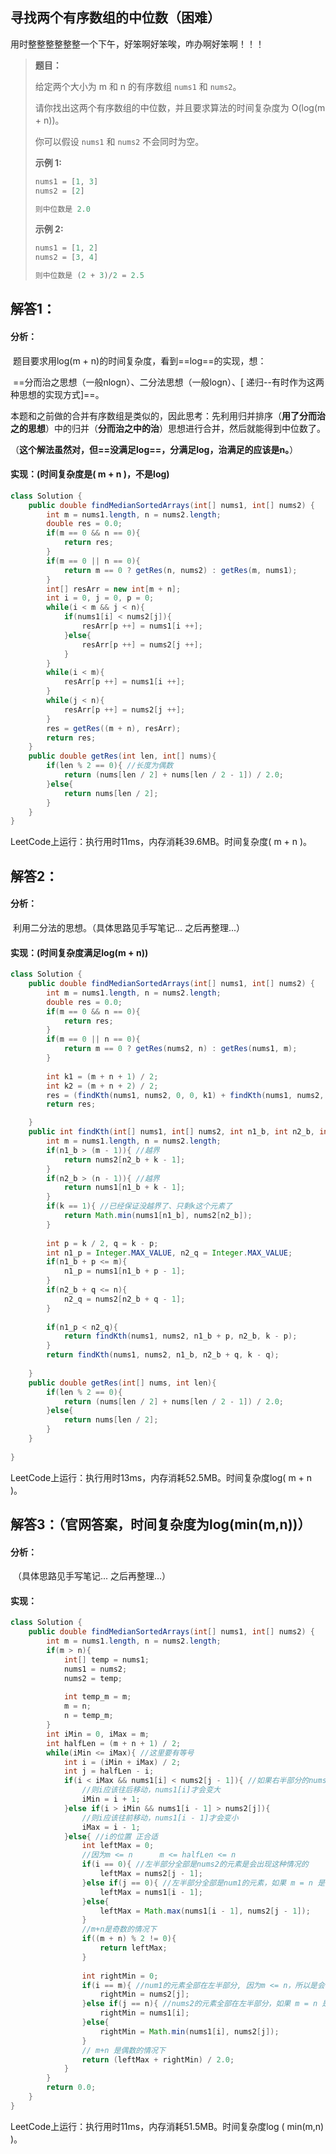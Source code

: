 ## 寻找两个有序数组的中位数（困难）

用时整整整整整整一个下午，好笨啊好笨唉，咋办啊好笨啊！！！

> **题目：**
>
> 给定两个大小为 m 和 n 的有序数组 `nums1` 和 `nums2`。
>
> 请你找出这两个有序数组的中位数，并且要求算法的时间复杂度为 O(log(m + n))。
>
> 你可以假设 `nums1` 和 `nums2` 不会同时为空。
>
> **示例 1:**
>
> ```java
> nums1 = [1, 3]
> nums2 = [2]
> 
> 则中位数是 2.0
> ```
>
> **示例 2:**
>
> ```java
> nums1 = [1, 2]
> nums2 = [3, 4]
> 
> 则中位数是 (2 + 3)/2 = 2.5
> ```

## 解答1：

#### 分析：

​	题目要求用log(m + n)的时间复杂度，看到==log==的实现，想：

​		==分而治之思想（一般nlogn）、二分法思想（一般logn）、[ 递归--有时作为这两种思想的实现方式]==。

​	本题和之前做的合并有序数组是类似的，因此思考：先利用归并排序（**用了分而治之的思想**）中的归并（**分而治之中的治**）思想进行合并，然后就能得到中位数了。

​	（**这个解法虽然对，但==没满足log==，分满足log，治满足的应该是n。**）

#### 实现：(时间复杂度是( m + n )，不是log)

```java
class Solution {
    public double findMedianSortedArrays(int[] nums1, int[] nums2) {
        int m = nums1.length, n = nums2.length;
        double res = 0.0;
        if(m == 0 && n == 0){
            return res;
        }
        if(m == 0 || n == 0){
            return m == 0 ? getRes(n, nums2) : getRes(m, nums1);
        }
        int[] resArr = new int[m + n];
        int i = 0, j = 0, p = 0;
        while(i < m && j < n){
            if(nums1[i] < nums2[j]){
                resArr[p ++] = nums1[i ++];
            }else{
                resArr[p ++] = nums2[j ++];
            }
        }
        while(i < m){
            resArr[p ++] = nums1[i ++];
        }
        while(j < n){
            resArr[p ++] = nums2[j ++];
        }
        res = getRes((m + n), resArr);
        return res;
    }
    public double getRes(int len, int[] nums){
        if(len % 2 == 0){ //长度为偶数
            return (nums[len / 2] + nums[len / 2 - 1]) / 2.0;
        }else{
            return nums[len / 2];
        }
    }
}
```

LeetCode上运行：执行用时11ms，内存消耗39.6MB。时间复杂度( m + n )。

## 解答2：

#### 分析：

​	利用二分法的思想。（具体思路见手写笔记...  之后再整理...）

#### 实现：(时间复杂度满足log(m + n))

```java
class Solution {
    public double findMedianSortedArrays(int[] nums1, int[] nums2) {
        int m = nums1.length, n = nums2.length;
        double res = 0.0;
        if(m == 0 && n == 0){
            return res;
        }
        if(m == 0 || n == 0){
            return m == 0 ? getRes(nums2, n) : getRes(nums1, m);
        }
        
        int k1 = (m + n + 1) / 2;
        int k2 = (m + n + 2) / 2;
        res = (findKth(nums1, nums2, 0, 0, k1) + findKth(nums1, nums2, 0, 0, k2)) / 2.0;
        return res;

    }
    public int findKth(int[] nums1, int[] nums2, int n1_b, int n2_b, int k){ 
        int m = nums1.length, n = nums2.length;
        if(n1_b > (m - 1)){ //越界
            return nums2[n2_b + k - 1];
        }
        if(n2_b > (n - 1)){ //越界
            return nums1[n1_b + k - 1];
        }
        if(k == 1){ //已经保证没越界了、只剩k这个元素了
            return Math.min(nums1[n1_b], nums2[n2_b]);
        }
        
        int p = k / 2, q = k - p;
        int n1_p = Integer.MAX_VALUE, n2_q = Integer.MAX_VALUE;
        if(n1_b + p <= m){
            n1_p = nums1[n1_b + p - 1];
        }
        if(n2_b + q <= n){
            n2_q = nums2[n2_b + q - 1];
        }
        
        if(n1_p < n2_q){
            return findKth(nums1, nums2, n1_b + p, n2_b, k - p);
        }
        return findKth(nums1, nums2, n1_b, n2_b + q, k - q);
                     
    }
    public double getRes(int[] nums, int len){
        if(len % 2 == 0){
            return (nums[len / 2] + nums[len / 2 - 1]) / 2.0;
        }else{
            return nums[len / 2];
        }
    }
    
}
```

LeetCode上运行：执行用时13ms，内存消耗52.5MB。时间复杂度log( m + n )。

## 解答3：（官网答案，时间复杂度为log(min(m,n))）

#### 分析：

​	（具体思路见手写笔记...  之后再整理...）

#### 实现：

```java
class Solution {
    public double findMedianSortedArrays(int[] nums1, int[] nums2) {
        int m = nums1.length, n = nums2.length;
        if(m > n){
            int[] temp = nums1; 
            nums1 = nums2;
            nums2 = temp;
            
            int temp_m = m;
            m = n;
            n = temp_m;
        }
        int iMin = 0, iMax = m;
        int halfLen = (m + n + 1) / 2;
        while(iMin <= iMax){ //这里要有等号
            int i = (iMin + iMax) / 2;
            int j = halfLen - i;
            if(i < iMax && nums1[i] < nums2[j - 1]){ //如果右半部分的nums1比左半部分的nums2小了
                //则i应该往后移动，nums1[i]才会变大
                iMin = i + 1;
            }else if(i > iMin && nums1[i - 1] > nums2[j]){
                //则i应该往前移动，nums1[i - 1]才会变小
                iMax = i - 1;
            }else{ //i的位置 正合适
                int leftMax = 0;
                //因为m <= n      m <= halfLen <= n
                if(i == 0){ //左半部分全部是nums2的元素是会出现这种情况的
                    leftMax = nums2[j - 1];
                }else if(j == 0){ //左半部分全部是num1的元素，如果 m = n 是会出现的
                    leftMax = nums1[i - 1];
                }else{
                    leftMax = Math.max(nums1[i - 1], nums2[j - 1]);
                }
                //m+n是奇数的情况下
                if((m + n) % 2 != 0){
                    return leftMax;
                }
                
                int rightMin = 0;
                if(i == m){ //num1的元素全部在左半部分, 因为m <= n，所以是会出现这种情况的
                    rightMin = nums2[j];
                }else if(j == n){ //nums2的元素全部在左半部分，如果 m = n 是会出现的
                    rightMin = nums1[i];
                }else{
                    rightMin = Math.min(nums1[i], nums2[j]);
                }
                // m+n 是偶数的情况下
                return (leftMax + rightMin) / 2.0;
            }
        }
        return 0.0;   
    }
}
```

LeetCode上运行：执行用时11ms，内存消耗51.5MB。时间复杂度log ( min(m,n) )。